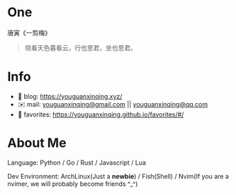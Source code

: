 
# One 
 
  
唐寅《一剪梅》 
 
>晓看天色暮看云，行也思君，坐也思君。        
 

# Info

- 📝 blog: https://youguanxinqing.xyz/
- ✉️  mail: youguanxinqing@gmail.com || youguanxinqing@qq.com
- 📙 favorites: https://youguanxinqing.github.io/favorites/#/

# About Me

Language: Python / Go / Rust / Javascript / Lua

Dev Environment: ArchLinux(Just a **newbie**) / Fish(Shell) / Nvim(If you are a nvimer, we will probably become friends ^_^)
